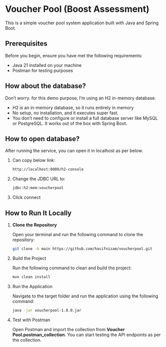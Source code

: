 # Voucher Pool (Boost Assessment)

This is a simple voucher pool system application built with Java and Spring Boot.

## Prerequisites

Before you begin, ensure you have met the following requirements:
- Java 21 installed on your machine
- Postman for testing purposes

## How about the database?

Don’t worry. for this demo purpose, I’m using an H2 in-memory database.
- H2 is an in-memory database, so it runs entirely in memory
- No setup, no installation, and it executes super fast.
- You don’t need to configure or install a full database server like MySQL or PostgreSQL. It works out of the box with Spring Boot.

## How to open database?

After running the service, you can open it in localhost as per below.

1. Can copy below link:
   ```sh
   http://localhost:8080/h2-console
   
2. Change the JDBC URL to:

   ```sh
   jdbc:h2:mem:voucherpool
   
3. Click connect

## How to Run It Locally

1. **Clone the Repository**

   Open your terminal and run the following command to clone the repository:

   ```sh
   git clone -b main https://github.com/hasifnizam/voucherpool.git

2. Build the Project

   Run the following command to clean and build the project:

   ```sh
   mvn clean install

3. Run the Application

   Navigate to the target folder and run the application using the following command:

   ```sh
   java -jar voucherpool-1.0.0.jar

4. Test with Postman

   Open Postman and import the collection from **Voucher Pool.postman_collection**. You can start testing the API endpoints as per the collection.
